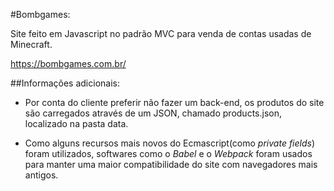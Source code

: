 #Bombgames:

Site feito em Javascript no padrão MVC para venda de contas usadas de Minecraft.

https://bombgames.com.br/

##Informações adicionais:

- Por conta do cliente preferir não fazer um back-end, os produtos do site são carregados através de um JSON, chamado products.json, localizado na pasta data.

- Como alguns recursos mais novos do Ecmascript(como *private fields*) foram utilizados, softwares como o *Babel* e o *Webpack* foram usados para manter uma maior compatibilidade do site com navegadores mais antigos.

